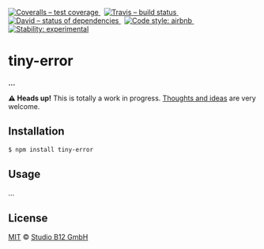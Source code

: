[![Coveralls – test coverage
](https://img.shields.io/coveralls/studio-b12/tiny-error.svg?style=flat-square)
](https://coveralls.io/r/studio-b12/tiny-error)
 [![Travis – build status
](https://img.shields.io/travis/studio-b12/tiny-error/master.svg?style=flat-square)
](https://travis-ci.org/studio-b12/tiny-error)
 [![David – status of dependencies
](https://img.shields.io/david/studio-b12/tiny-error.svg?style=flat-square)
](https://david-dm.org/studio-b12/tiny-error)
 [![Code style: airbnb
](https://img.shields.io/badge/code%20style-airbnb-blue.svg?style=flat-square)
](https://github.com/airbnb/javascript)
 [![Stability: experimental
](https://img.shields.io/badge/stability-experimental-yellow.svg?style=flat-square)
](https://nodejs.org/api/documentation.html#documentation_stability_index)




tiny-error
==========

**…**


**⚠ Heads up!** This is totally a work in progress. [Thoughts and ideas][] are very welcome.

[Thoughts and ideas]:  https://github.com/studio-b12/tiny-error/issues




Installation
------------

```sh
$ npm install tiny-error
```




Usage
-----

…




License
-------

[MIT][] © [Studio B12 GmbH][]

[MIT]: ./License.md
[Studio B12 GmbH]: http://studio-b12.de
